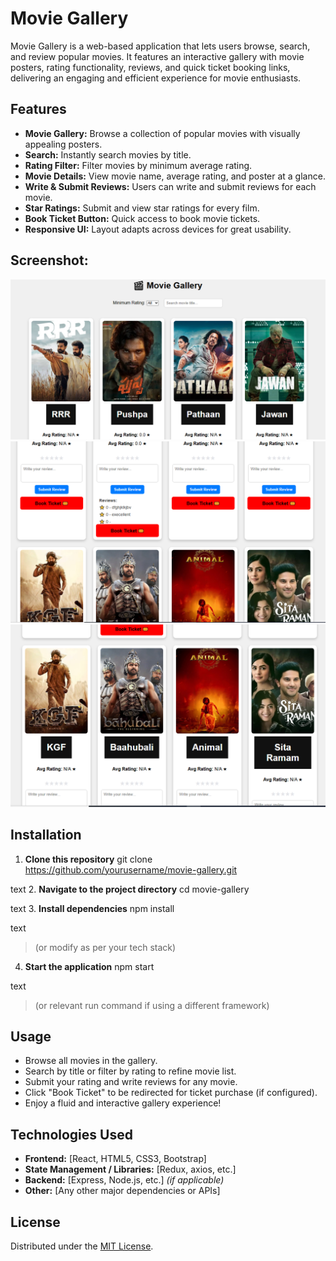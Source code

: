 # Movie Gallery

Movie Gallery is a web-based application that lets users browse, search, and review popular movies. It features an interactive gallery with movie posters, rating functionality, reviews, and quick ticket booking links, delivering an engaging and efficient experience for movie enthusiasts.

## Features

- **Movie Gallery:** Browse a collection of popular movies with visually appealing posters.
- **Search:** Instantly search movies by title.
- **Rating Filter:** Filter movies by minimum average rating.
- **Movie Details:** View movie name, average rating, and poster at a glance.
- **Write & Submit Reviews:** Users can write and submit reviews for each movie.
- **Star Ratings:** Submit and view star ratings for every film.
- **Book Ticket Button:** Quick access to book movie tickets.
- **Responsive UI:** Layout adapts across devices for great usability.

## Screenshot:

![1](https://github.com/RaviSankar-Dev/Movies_Gallery_Review_Rating/blob/b760b652b681235342bc4a31582727342123aba9/movies%20and%20gallery.png)
![2](https://github.com/RaviSankar-Dev/Movies_Gallery_Review_Rating/blob/2af52a1f20559d1b8c512c2dd66a41821295a0f3/movies%20and%20gallery%20(2).png)
![3](https://github.com/RaviSankar-Dev/Movies_Gallery_Review_Rating/blob/1a40e0abd9bf8f136e778a3f986a84d0832e0282/movies%20and%20gallery%20(3).png)

## Installation

1. **Clone this repository**
git clone https://github.com/yourusername/movie-gallery.git

text
2. **Navigate to the project directory**
cd movie-gallery

text
3. **Install dependencies**
npm install

text
> (or modify as per your tech stack)
4. **Start the application**
npm start

text
> (or relevant run command if using a different framework)

## Usage

- Browse all movies in the gallery.
- Search by title or filter by rating to refine movie list.
- Submit your rating and write reviews for any movie.
- Click "Book Ticket" to be redirected for ticket purchase (if configured).
- Enjoy a fluid and interactive gallery experience!

## Technologies Used

- **Frontend:** [React, HTML5, CSS3, Bootstrap]
- **State Management / Libraries:** [Redux, axios, etc.]
- **Backend:** [Express, Node.js, etc.] *(if applicable)*
- **Other:** [Any other major dependencies or APIs]

## License

Distributed under the [MIT License](LICENSE).
